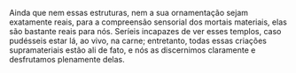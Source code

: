 ﻿Ainda que nem essas estruturas, nem a sua ornamentação sejam exatamente reais, para a compreensão sensorial dos mortais materiais, elas são bastante reais para nós. Seríeis incapazes de ver esses templos, caso pudésseis estar lá, ao vivo, na carne; entretanto, todas essas criações supramateriais estão ali de fato, e nós as discernimos claramente e desfrutamos plenamente delas.